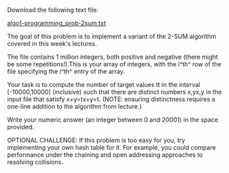 Download the following text file:

[algo1-programming_prob-2sum.txt](https://d18ky98rnyall9.cloudfront.net/_6ec67df2804ff4b58ab21c12edcb21f8_algo1-programming_prob-2sum.txt?Expires=1577059200&Signature=LVbe23sG6cGf8jKxDChx0kVcnIRnfqeeDFWxOZg-6dTIINGK0~JoMxpxQkyK9hnuBe5gpXH5k4D536k6bng7T465~WKqkyCgXvAbIWq~j4fzeWtwILtUx~k40RgKO81UhrUQ4hb5JdMoLQyLm8lchrwKkbNOVYa10GvSesK4QeU_&Key-Pair-Id=APKAJLTNE6QMUY6HBC5A)

The goal of this problem is to implement a variant of the 2-SUM algorithm covered in this week's lectures.

The file contains 1 million integers, both positive and negative (there might be some repetitions!).This is your array of integers, with the i^th^ row of the file specifying the i^th^ entry of the array.

Your task is to compute the number of target values tt in the interval [-10000,10000] (inclusive) such that there are distinct numbers x,yx,y in the input file that satisfy x+y=tx+y=t. (NOTE: ensuring distinctness requires a one-line addition to the algorithm from lecture.)

Write your numeric answer (an integer between 0 and 20001) in the space provided.

OPTIONAL CHALLENGE: If this problem is too easy for you, try implementing your own hash table for it. For example, you could compare performance under the chaining and open addressing approaches to resolving collisions.
